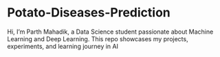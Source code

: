 # Potato-Diseases-Prediction
Hi, I’m Parth Mahadik, a Data Science student passionate about Machine Learning and Deep Learning. This repo showcases my projects, experiments, and learning journey in AI
